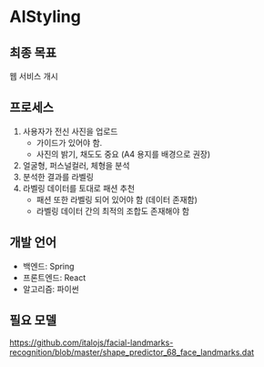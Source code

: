 # AIStyling

## 최종 목표
웹 서비스 개시

## 프로세스
1. 사용자가 전신 사진을 업로드
   - 가이드가 있어야 함.
   - 사진의 밝기, 채도도 중요 (A4 용지를 배경으로 권장)
2. 얼굴형, 퍼스널컬러, 체형을 분석
3. 분석한 결과를 라벨링
4. 라벨링 데이터를 토대로 패션 추천
   - 패션 또한 라벨링 되어 있어야 함 (데이터 존재함)
   - 라벨링 데이터 간의 최적의 조합도 존재해야 함

## 개발 언어
- 백엔드: Spring
- 프론트엔드: React
- 알고리즘: 파이썬

## 필요 모델
https://github.com/italojs/facial-landmarks-recognition/blob/master/shape_predictor_68_face_landmarks.dat
